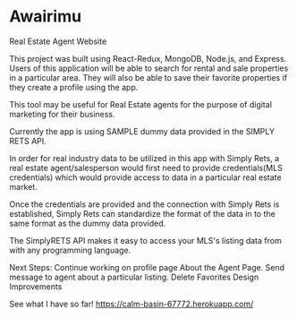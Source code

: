 # Awairimu
Real Estate Agent Website


This project was built using React-Redux, MongoDB, Node.js, and Express.
Users of this application will be able to search for rental and sale properties in a particular area.
They will also be able to save their favorite properties if they create a profile using the app.

This tool may be useful for Real Estate agents for the purpose of digital marketing for their business. 

Currently the app is using SAMPLE dummy data provided in the SIMPLY RETS API.

In order for real industry data to be utilized in this app with Simply Rets, a real estate agent/salesperson would
first need to provide credentials(MLS credentials) which would provide access to data in a particular real estate market.

Once the credentials are provided and the connection with Simply Rets is established, Simply Rets can standardize the format of the data in to the same format as the dummy data provided.

The SimplyRETS API makes it easy to access your MLS's listing data from with any programming language.

Next Steps:
Continue working on profile page
About the Agent Page.
Send message to agent about a particular listing.
Delete Favorites
Design Improvements


See what I have so far!
https://calm-basin-67772.herokuapp.com/

